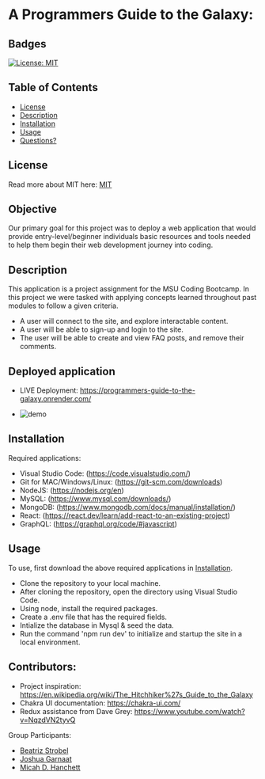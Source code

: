 # A Programmers Guide to the Galaxy:

## Badges

[![License: MIT](https://img.shields.io/badge/License-MIT-yellow.svg)](https://opensource.org/licenses/MIT)

## Table of Contents

- [License](#license)
- [Description](#description)
- [Installation](#installation)
- [Usage](#usage)
- [Questions?](#questions)

## License

Read more about MIT here:
[MIT](https://opensource.org/licenses/MIT)

## Objective

Our primary goal for this project was to deploy a web application that would provide entry-level/beginner individuals
basic resources and tools needed to help them begin their web development journey into coding. 

## Description

This application is a project assignment for the MSU Coding Bootcamp.
In this project we were tasked with applying concepts learned throughout past modules to follow a given criteria.

* A user will connect to the site, and explore interactable content.
* A user will be able to sign-up and login to the site.
* The user will be able to create and view FAQ posts, and remove their comments.



## Deployed application
- LIVE Deployment: https://programmers-guide-to-the-galaxy.onrender.com/

- ![demo](https://github.com/beastrobel/project3/assets/139593153/346cfac1-9bff-4ae3-9fa4-d822e4b30c9a)

## Installation

Required applications:
- Visual Studio Code: (https://code.visualstudio.com/)
- Git for MAC/Windows/Linux: (https://git-scm.com/downloads)
- NodeJS: (https://nodejs.org/en)
- MySQL: (https://www.mysql.com/downloads/)
- MongoDB: (https://www.mongodb.com/docs/manual/installation/)
- React: (https://react.dev/learn/add-react-to-an-existing-project)
- GraphQL: (https://graphql.org/code/#javascript)

## Usage

To use, first download the above required applications in [Installation](#installation).

- Clone the repository to your local machine.
- After cloning the repository, open the directory using Visual Studio Code.
- Using node, install the required packages.
- Create a .env file that has the required fields.
- Intialize the database in Mysql & seed the data.
- Run the command 'npm run dev' to initialize and startup the site in a local environment.

## Contributors:
- Project inspiration: https://en.wikipedia.org/wiki/The_Hitchhiker%27s_Guide_to_the_Galaxy
- Chakra UI documentation: https://chakra-ui.com/
- Redux assistance from Dave Grey: https://www.youtube.com/watch?v=NqzdVN2tyvQ



Group Participants:     
- [Beatriz Strobel](https://github.com/beastrobel)
- [Joshua Garnaat](https://github.com/Jgarnaat)
- [Micah D. Hanchett](https://github.com/G303K)

